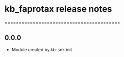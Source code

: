 # kb_faprotax release notes
=========================================

0.0.0
-----
* Module created by kb-sdk init
